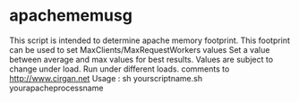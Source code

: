 # apachememusg
This script is intended to determine apache memory footprint.
This footprint can be used to set MaxClients/MaxRequestWorkers values
Set a value between average and max values for best results.
Values are subject to change under load. Run under different loads.
comments to http://www.cirgan.net
Usage : sh yourscriptname.sh yourapacheprocessname
